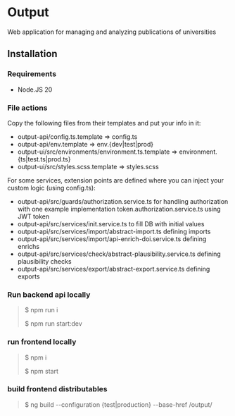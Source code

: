 # Output

Web application for managing and analyzing publications of universities

## Installation
### Requirements
- Node.JS 20

### File actions
Copy the following files from their templates and put your info in it:
- output-api/config.ts.template => config.ts
- output-api/env.template => env.{dev|test|prod}
- output-ui/src/environments/environment.ts.template => environment.{ts|test.ts|prod.ts}
- output-ui/src/styles.scss.template => styles.scss 

For some services, extension points are defined where you can inject your custom logic (using config.ts):
- output-api/src/guards/authorization.service.ts for handling authorization with one example implementation token.authorization.service.ts using JWT token
- output-api/src/services/init.service.ts to fill DB with initial values
- output-api/src/services/import/abstract-import.ts defining imports 
- output-api/src/services/import/api-enrich-doi.service.ts defining enrichs 
- output-api/src/services/check/abstract-plausibility.service.ts defining plausibility checks
- output-api/src/services/export/abstract-export.service.ts defining exports

### Run backend api locally
> $ npm run i
> 
> $ npm run start:dev

### run frontend locally
> $ npm i
> 
> $ npm start

### build frontend distributables
> $ ng build --configuration {test|production} --base-href /output/
